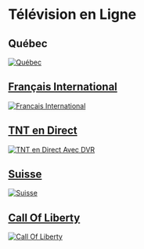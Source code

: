 # Télévision en Ligne

## Québec 
<a href="https://github.com/Sphinxroot/Tele-Franco-Direct-/blob/main/QUEBEC.md"><img src="https://i.imgur.com/Ak4XHwO.png" title="Québec">

## Français International 
<a href="https://github.com/Sphinxroot/Tele-Franco-Direct-/blob/main/FrancaisINT.md"><img src="https://i.imgur.com/C6tV1sY.png" title="Francais International">

## TNT en Direct
<a href="https://github.com/Sphinxroot/Tele-Franco-Direct-/blob/main/TNT.md"><img src="https://i.imgur.com/tydEzFb.png" title="TNT en Direct Avec DVR">

## Suisse 
<a href="https://github.com/Sphinxroot/Tele-Franco-Direct-/blob/main/SUISSE.md"><img src="https://i.imgur.com/NTgRGX9.png" title="Suisse">

## Call Of Liberty
<a href="http://www.callofliberty.fr/tv/tv.php"><img src="https://i.imgur.com/Q80KNeb.png" title="Call Of Liberty">


